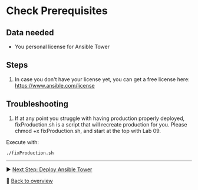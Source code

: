 # Check Prerequisites

## Data needed

- You personal license for Ansible Tower

## Steps

1. In case you don't have your license yet, you can get a free license here: https://www.ansible.com/license 

## Troubleshooting

1. If at any point you struggle with having production properly deployed, fixProduction.sh is a script that will recreate production for you. Please chmod +x fixProduction.sh, and start at the top with Lab 09.

Execute with:

```
./fixProduction.sh
```

---

:arrow_forward: [Next Step: Deploy Ansible Tower](../01_Deploy_Ansible_Tower)

:arrow_up_small: [Back to overview](../)